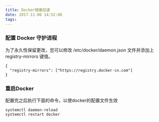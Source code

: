```yaml
---
title: Docker镜像加速
date: 2017-11-06 14:52:08
tags:
---
```


### 配置 Docker 守护进程

为了永久性保留更改，您可以修改 /etc/docker/daemon.json 文件并添加上 registry-mirrors 键值。
```
{
  "registry-mirrors": ["https://registry.docker-cn.com"]
}
```

### 重启Docker

配置完之后执行下面的命令，以使docker的配置文件生效
```
systemctl daemon-reload
systemctl restart docker
```